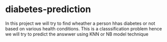 # diabetes-prediction

In this project we will try to find wheather a person hhas diabetes or not based on various health conditions.
This is a classsification problem hence we will try to predict the answwer using KNN or NB model technique
